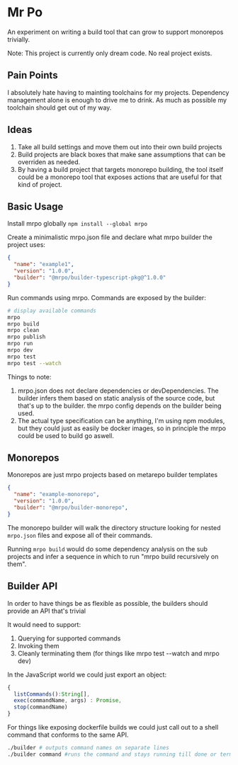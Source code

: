 # Mr Po
An experiment on writing a build tool that can grow to support monorepos trivially.

Note: This project is currently only dream code. No real project exists.

## Pain Points

I absolutely hate having to mainting toolchains for my projects. Dependency management alone is enough to drive me to drink.
As much as possible my toolchain should get out of my way.

## Ideas
1. Take all build settings and move them out into their own build projects
2. Build projects are black boxes that make sane assumptions that can be overriden as needed.
3. By having a build project that targets monorepo building, the tool itself could be a monorepo tool that exposes actions that are useful for that kind of project.


## Basic Usage

Install mrpo globally `npm install --global mrpo`

Create a minimalistic mrpo.json file and declare what mrpo builder the project uses:

```json
{
  "name": "example1",
  "version": "1.0.0",
  "builder": "@mrpo/builder-typescript-pkg@^1.0.0"
}
```

Run commands using mrpo. Commands are exposed by the builder:
```bash
# display available commands
mrpo 
mrpo build
mrpo clean
mrpo publish
mrpo run
mrpo dev
mrpo test
mrpo test --watch
```

Things to note:
1. mrpo.json does not declare dependencies or devDependencies. The builder infers them based on static analysis of the source code, but that's up to the builder. the mrpo config depends on the builder being used.
2. The actual type specification can be anything, I'm using npm modules, but they could just as easily be docker images, so in principle the mrpo could be used to build go aswell.

## Monorepos

Monorepos are just mrpo projects based on metarepo builder templates

```json
{ 
  "name": "example-monorepo",
  "version": "1.0.0",
  "builder": "@mrpo/builder-monorepo",
}
```

The monorepo builder will walk the directory structure looking for nested `mrpo.json` files and expose all of their commands.

Running `mrpo build` would do some dependency analysis on the sub projects and infer a sequence in which to run "mrpo build recursively on them".

## Builder API

In order to have things be as flexible as possible, the builders should provide an API that's trivial

It would need to support:
1. Querying for supported commands
2. Invoking them
3. Cleanly terminating them (for things like mrpo test --watch and mrpo dev)

In the JavaScript world we could just export an object:
```js
{
  listCommands():String[],
  exec(commandName, args) : Promise,
  stop(commandName)
}
```
For things like exposing dockerfile builds we could just call out to a shell command that conforms to the same API.
```bash
./builder # outputs command names on separate lines
./builder command #runs the command and stays running till done or terminated by sending a nice SIGINT
```
